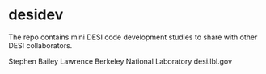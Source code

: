 # desidev #

The repo contains mini DESI code development studies to share with other DESI collaborators.

Stephen Bailey
Lawrence Berkeley National Laboratory
desi.lbl.gov
